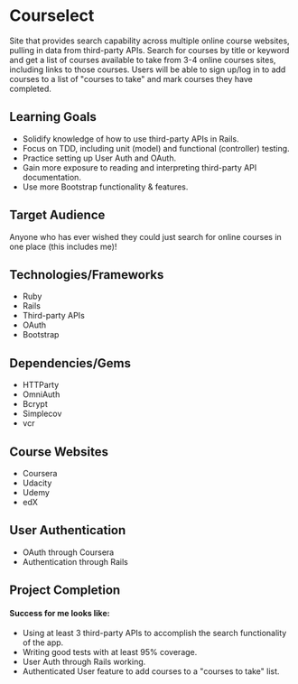 # Courselect

Site that provides search capability across multiple online course websites, pulling in data from third-party APIs. Search for courses by title or keyword and get a list of courses available to take from 3-4 online courses sites, including links to those courses. Users will be able to sign up/log in to add courses to a list of "courses to take" and mark courses they have completed.

## Learning Goals
- Solidify knowledge of how to use third-party APIs in Rails.
- Focus on TDD, including unit (model) and functional (controller) testing.
- Practice setting up User Auth and OAuth.
- Gain more exposure to reading and interpreting third-party API documentation.
- Use more Bootstrap functionality & features.

## Target Audience
Anyone who has ever wished they could just search for online courses in one place (this includes me)!

## Technologies/Frameworks
- Ruby
- Rails
- Third-party APIs 
- OAuth
- Bootstrap

## Dependencies/Gems
- HTTParty
- OmniAuth
- Bcrypt
- Simplecov
- vcr

## Course Websites
- Coursera
- Udacity
- Udemy
- edX

## User Authentication
- OAuth through Coursera
- Authentication through Rails

## Project Completion
#### Success for me looks like:
- Using at least 3 third-party APIs to accomplish the search functionality of the app. 
- Writing good tests with at least 95% coverage.
- User Auth through Rails working.
- Authenticated User feature to add courses to a "courses to take" list.


